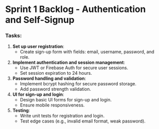 # Sprint 1 Backlog - Authentication and Self-Signup

### Tasks:

1. **Set up user registration**:
   - Create sign-up form with fields: email, username, password, and role.
2. **Implement authentication and session management**:
   - Use JWT or Firebase Auth for secure user sessions.
   - Set session expiration to 24 hours.
3. **Password handling and validation**:
   - Implement bcrypt hashing for secure password storage.
   - Add password strength validation.
4. **UI for sign-up and login**:
   - Design basic UI forms for sign-up and login.
   - Ensure mobile responsiveness.
5. **Testing**:
   - Write unit tests for registration and login.
   - Test edge cases (e.g., invalid email format, weak password).

